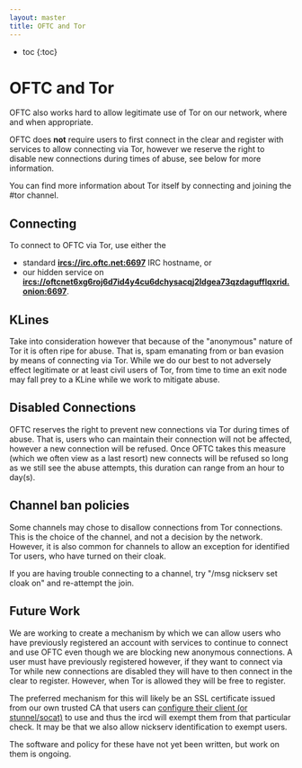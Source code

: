 ```yaml
---
layout: master
title: OFTC and Tor
---
```

* toc
{:toc}

# OFTC and Tor

OFTC also works hard to allow legitimate use of Tor on our network, where and
when appropriate.

OFTC does **not** require users to first connect in the clear and register with
services to allow connecting via Tor, however we reserve the right to disable
new connections during times of abuse, see below for more information.

You can find more information about Tor itself by connecting and joining the
#tor channel.

## Connecting

To connect to OFTC via Tor, use either the

 * standard [**ircs://irc.oftc.net:6697**](ircs://irc.oftc.net:6697) IRC hostname, or
 * our hidden service on
   [**ircs://oftcnet6xg6roj6d7id4y4cu6dchysacqj2ldgea73qzdagufflqxrid.onion:6697**](ircs://oftcnet6xg6roj6d7id4y4cu6dchysacqj2ldgea73qzdagufflqxrid.onion:6697).

## KLines

Take into consideration however that because of the "anonymous" nature of Tor
it is often ripe for abuse. That is, spam emanating from or ban evasion by
means of connecting via Tor. While we do our best to not adversely effect
legitimate or at least civil users of Tor, from time to time an exit node may
fall prey to a KLine while we work to mitigate abuse.

## Disabled Connections

OFTC reserves the right to prevent new connections via Tor during times of
abuse. That is, users who can maintain their connection will not be affected,
however a new connection will be refused. Once OFTC takes this measure (which
we often view as a last resort) new connects will be refused so long as we
still see the abuse attempts, this duration can range from an hour to day(s).

## Channel ban policies

Some channels may chose to disallow connections from Tor connections. This is
the choice of the channel, and not a decision by the network. However, it is
also common for channels to allow an exception for identified Tor users, who
have turned on their cloak.

If you are having trouble connecting to a channel, try
"/msg nickserv set cloak on" and re-attempt the join.

## Future Work

We are working to create a mechanism by which we can allow users who have
previously registered an account with services to continue to connect and use
OFTC even though we are blocking new anonymous connections. A user must have
previously registered however, if they want to connect via Tor while new
connections are disabled they will have to then connect in the clear to
register. However, when Tor is allowed they will be free to register.

The preferred mechanism for this will likely be an SSL certificate issued
from our own trusted CA that users can [configure their client (or
stunnel/socat)](/NickServ/CertFP) to use and thus the ircd will exempt them
from that particular check. It may be that we also allow nickserv
identification to exempt users.

The software and policy for these have not yet been written, but work on them
is ongoing.

